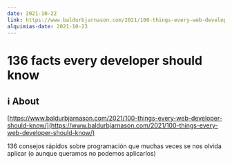 ```yaml
---
date: 2021-10-22
link: https://www.baldurbjarnason.com/2021/100-things-every-web-developer-should-know/
alquimias-date: 2021-10-23
---
```


# 136 facts every developer should know

## ℹ️ About

[https://www.baldurbjarnason.com/2021/100-things-every-web-developer-should-know/](https://www.baldurbjarnason.com/2021/100-things-every-web-developer-should-know/)

136 consejos rápidos sobre programación que muchas veces se nos olvida aplicar (o aunque queramos no podemos aplicarlos)


